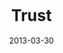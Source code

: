 ---
layout: message
category: message
series: "ROI"
title: "Trust"
date: 2013-03-30
message_id: 774
---